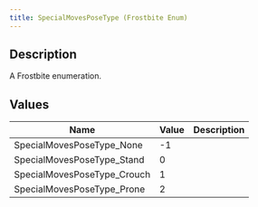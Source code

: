 ```yaml
---
title: SpecialMovesPoseType (Frostbite Enum)
---
```

## Description

A Frostbite enumeration.

## Values

| Name                         | Value | Description |
| ---------------------------- | ----- | ----------- |
| SpecialMovesPoseType\_None   | \-1   |             |
| SpecialMovesPoseType\_Stand  | 0     |             |
| SpecialMovesPoseType\_Crouch | 1     |             |
| SpecialMovesPoseType\_Prone  | 2     |             |
